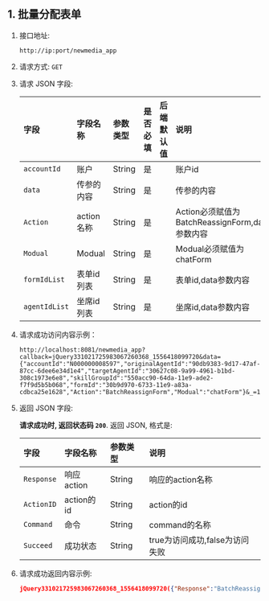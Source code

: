 ## 1. 批量分配表单

1. 接口地址: 
    
    `http://ip:port/newmedia_app`

2. 请求方式: `GET`
3. 请求 JSON 字段: 
    
    |字段|字段名称|参数类型|是否必填|后端默认值|说明|
    |:--|:---|:------|:------|:--|:--|
    |`accountId`|账户|String|是| | 账户id |
    |`data`|传参的内容|String|是| | 传参的内容 |
    |`Action`|action名称|String|是| | Action必须赋值为BatchReassignForm,data参数内容 |
    |`Modual`|Modual|String|是| | Modual必须赋值为chatForm |
    |`formIdList`|表单id列表|String|是| | 表单id,data参数内容 |
    |`agentIdList`|坐席id列表|String|是| | 坐席id,data参数内容 |
4. 请求成功访问内容示例：
    ```
    http://localhost:8081/newmedia_app?callback=jQuery331021725983067260368_1556418099720&data={"accountId":"N000000008597","originalAgentId":"90db9383-9d17-47af-87cc-6dee6e34d1e4","targetAgentId":"30627c08-9a99-4961-b1bd-308c1973e6e8","skillGroupId":"550acc90-64da-11e9-ade2-f7f9d5b5b068","formId":"30b9d970-6733-11e9-a83a-cdbca25e1628","Action":"BatchReassignForm","Modual":"chatForm"}&_=1556418099723
    ```
5. 返回 JSON 字段: 

    __请求成功时, 返回状态码 `200`__. 返回 JSON, 格式是:

    |字段|字段名称|参数类型|说明|
    |:--|:---|:------|:------|
    |`Response`|响应action|String| 响应的action名称 |
    |`ActionID`|action的id|String| action的id |
    |`Command`|命令|String| command的名称 |
    |`Succeed`|成功状态|String| true为访问成功,false为访问失败 |

6. 请求成功返回内容示例:

    ```json
    jQuery331021725983067260368_1556418099720({"Response":"BatchReassignForm","ActionID":"","Command":"Response","Succeed":true})
    ```
